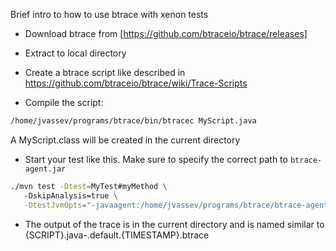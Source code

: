Brief intro to how to use btrace with xenon tests

* Download btrace from [https://github.com/btraceio/btrace/releases]

* Extract to local directory

* Create a btrace script like described in https://github.com/btraceio/btrace/wiki/Trace-Scripts

* Compile the script:
```bash
/home/jvassev/programs/btrace/bin/btracec MyScript.java
```

A MyScript.class will be created in the current directory

* Start your test like this. Make sure to specify the correct path to `btrace-agent.jar`

```bash
./mvn test -Dtest=MyTest#myMethod \ 
   -DskipAnalysis=true \
   -DtestJvmOpts="-javaagent:/home/jvassev/programs/btrace/btrace-agent.jar=script=/path/to/MyScript.clas,noServer=true"

```

* The output of the trace is in the current directory and is named similar to {SCRIPT}.java-.default.{TIMESTAMP}.btrace
